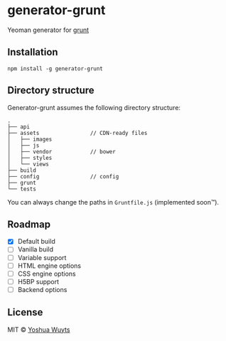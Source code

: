 # generator-grunt

Yeoman generator for [grunt](gruntjs.com)

## Installation
````
npm install -g generator-grunt
````

## Directory structure
Generator-grunt assumes the following directory structure:
````
.
├── api
├── assets                // CDN-ready files
│   ├── images
│   ├── js
│   ├── vendor            // bower
│   ├── styles
│   └── views
├── build
├── config                // config
├── grunt
└── tests     
````
You can always change the paths in ````Gruntfile.js```` (implemented soon™).

## Roadmap
- [x] Default build
- [ ] Vanilla build
- [ ] Variable support
- [ ] HTML engine options
- [ ] CSS engine options
- [ ] H5BP support
- [ ] Backend options

## License
MIT © [Yoshua Wuyts](yoshuawuyts.com)
